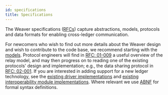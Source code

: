 ```yaml
---
id: specifications
title: Specifications
---
```


<!--
 Copyright IBM Corp. All Rights Reserved.

 SPDX-License-Identifier: CC-BY-4.0
 -->

The Weaver specifications ([RFCs](https://github.com/hyperledger-labs/weaver-dlt-interoperability/tree/main/rfcs)) capture abstractions, models, protocols and data formats for enabling cross-ledger communication.

For newcomers who wish to find out more details about the Weaver design and wish to contribute to the code base, we recommend starting with the [models](https://github.com/hyperledger-labs/weaver-dlt-interoperability/tree/main/rfcs/models). Protocol engineers will find in [RFC: 01-009](https://github.com/hyperledger-labs/weaver-dlt-interoperability/blob/main/rfcs/models/infrastructure/relays.md) a useful overview of the relay model, and may then progress on to reading one of the existing protocols' design and implementation; e.g., the data sharing protocol in [RFC: 02-001](https://github.com/hyperledger-labs/weaver-dlt-interoperability/blob/main/rfcs/protocols/data-sharing/generic.md). If you are interested in adding support for a new ledger technology, see the [existing driver implementations](https://github.com/hyperledger-labs/weaver-dlt-interoperability/tree/main/core/drivers) and [existing interoperability module implementations](https://github.com/hyperledger-labs/weaver-dlt-interoperability/tree/main/core/network). Where relevant we use [ABNF](https://tools.ietf.org/html/rfc5234) for formal syntax definitions.
